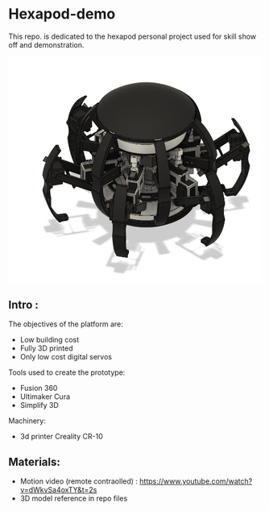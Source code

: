 # Hexapod-demo

This repo. is dedicated to the hexapod personal project used for skill show off and demonstration.

![alt text](https://github.com/xapha/Hexapod-demo/blob/main/hexapod%20full%20view.PNG "intro figure")

## Intro :

The objectives of the platform are:
- Low building cost
- Fully 3D printed
- Only low cost digital servos

Tools used to create the prototype:
- Fusion 360
- Ultimaker Cura
- Simplify 3D

Machinery:
- 3d printer Creality CR-10

## Materials:

- Motion video (remote contraolled) : https://www.youtube.com/watch?v=dWkvSa4oxTY&t=2s
- 3D model reference in repo files
